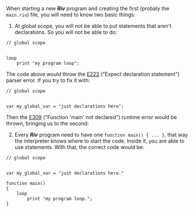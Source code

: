 When starting a new ***Riv*** program and creating the first (probaly the `main.riv`) file, you will need to know two basic things:

1. At global scope, you will not be able to put statements that aren't declarations. So you will not be able to do:

```
// global scope


loop
	print "my program loop";
```

The code above would throw the [E222](/doc/language/error_codes.md#222-expect-declaration-statement) ("Expect declaration statement") parser error. If you try to fix it with:

```
// global scope


var my_global_var = "just declarations here";
```

Then the [E309](/doc/language/error_codes.md#306-function-main-not-declared) ("Function 'main' not declared") runtime error would be thrown, bringing us to the second:

2. Every ***Riv*** program need to have one `function main() { ... }`, that way the interpreter knows where to start the code. Inside it, you are able to use statements. With that, the correct code would be:

```
// global scope


var my_global_var = "just declarations here."

function main()
{
	loop
		print "my program loop.";
}
```